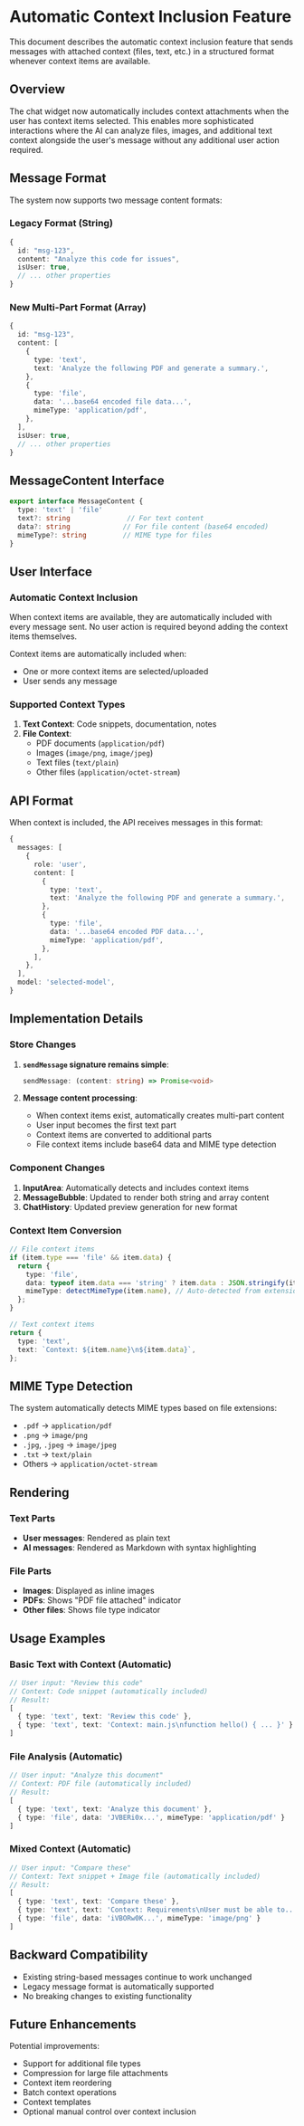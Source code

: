 # Automatic Context Inclusion Feature

This document describes the automatic context inclusion feature that sends messages with attached context (files, text, etc.) in a structured format whenever context items are available.

## Overview

The chat widget now automatically includes context attachments when the user has context items selected. This enables more sophisticated interactions where the AI can analyze files, images, and additional text context alongside the user's message without any additional user action required.

## Message Format

The system now supports two message content formats:

### Legacy Format (String)
```typescript
{
  id: "msg-123",
  content: "Analyze this code for issues",
  isUser: true,
  // ... other properties
}
```

### New Multi-Part Format (Array)
```typescript
{
  id: "msg-123",
  content: [
    {
      type: 'text',
      text: 'Analyze the following PDF and generate a summary.',
    },
    {
      type: 'file',
      data: '...base64 encoded file data...',
      mimeType: 'application/pdf',
    },
  ],
  isUser: true,
  // ... other properties
}
```

## MessageContent Interface

```typescript
export interface MessageContent {
  type: 'text' | 'file'
  text?: string              // For text content
  data?: string             // For file content (base64 encoded)
  mimeType?: string         // MIME type for files
}
```

## User Interface

### Automatic Context Inclusion

When context items are available, they are automatically included with every message sent. No user action is required beyond adding the context items themselves.

Context items are automatically included when:
- One or more context items are selected/uploaded
- User sends any message

### Supported Context Types

1. **Text Context**: Code snippets, documentation, notes
2. **File Context**: 
   - PDF documents (`application/pdf`)
   - Images (`image/png`, `image/jpeg`)
   - Text files (`text/plain`)
   - Other files (`application/octet-stream`)

## API Format

When context is included, the API receives messages in this format:

```typescript
{
  messages: [
    {
      role: 'user',
      content: [
        {
          type: 'text',
          text: 'Analyze the following PDF and generate a summary.',
        },
        {
          type: 'file',
          data: '...base64 encoded PDF data...',
          mimeType: 'application/pdf',
        },
      ],
    },
  ],
  model: 'selected-model',
}
```

## Implementation Details

### Store Changes

1. **`sendMessage` signature remains simple**:
   ```typescript
   sendMessage: (content: string) => Promise<void>
   ```

2. **Message content processing**:
   - When context items exist, automatically creates multi-part content
   - User input becomes the first text part
   - Context items are converted to additional parts
   - File context items include base64 data and MIME type detection

### Component Changes

1. **InputArea**: Automatically detects and includes context items
2. **MessageBubble**: Updated to render both string and array content
3. **ChatHistory**: Updated preview generation for new format

### Context Item Conversion

```typescript
// File context items
if (item.type === 'file' && item.data) {
  return {
    type: 'file',
    data: typeof item.data === 'string' ? item.data : JSON.stringify(item.data),
    mimeType: detectMimeType(item.name), // Auto-detected from extension
  };
}

// Text context items  
return {
  type: 'text',
  text: `Context: ${item.name}\n${item.data}`,
};
```

## MIME Type Detection

The system automatically detects MIME types based on file extensions:

- `.pdf` → `application/pdf`
- `.png` → `image/png`
- `.jpg`, `.jpeg` → `image/jpeg`
- `.txt` → `text/plain`
- Others → `application/octet-stream`

## Rendering

### Text Parts
- **User messages**: Rendered as plain text
- **AI messages**: Rendered as Markdown with syntax highlighting

### File Parts
- **Images**: Displayed as inline images
- **PDFs**: Shows "PDF file attached" indicator
- **Other files**: Shows file type indicator

## Usage Examples

### Basic Text with Context (Automatic)
```typescript
// User input: "Review this code"
// Context: Code snippet (automatically included)
// Result:
[
  { type: 'text', text: 'Review this code' },
  { type: 'text', text: 'Context: main.js\nfunction hello() { ... }' }
]
```

### File Analysis (Automatic)
```typescript
// User input: "Analyze this document"
// Context: PDF file (automatically included)
// Result:
[
  { type: 'text', text: 'Analyze this document' },
  { type: 'file', data: 'JVBERi0x...', mimeType: 'application/pdf' }
]
```

### Mixed Context (Automatic)
```typescript
// User input: "Compare these"
// Context: Text snippet + Image file (automatically included)
// Result:
[
  { type: 'text', text: 'Compare these' },
  { type: 'text', text: 'Context: Requirements\nUser must be able to...' },
  { type: 'file', data: 'iVBORw0K...', mimeType: 'image/png' }
]
```

## Backward Compatibility

- Existing string-based messages continue to work unchanged
- Legacy message format is automatically supported
- No breaking changes to existing functionality

## Future Enhancements

Potential improvements:
- Support for additional file types
- Compression for large file attachments
- Context item reordering
- Batch context operations
- Context templates
- Optional manual control over context inclusion